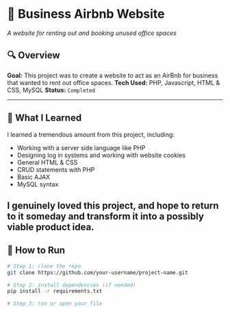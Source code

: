 # 🧠 Business Airbnb Website
*A website for renting out and booking unused office spaces*

## 🔍 Overview  
**Goal:** This project was to create a website to act as an AirBnb for business that wanted to rent out office spaces.
**Tech Used:** PHP, Javascript, HTML & CSS, MySQL
**Status:** `Completed` 

---

## 🧠 What I Learned  
I learned a tremendous amount from this project, including:
- Working with a server side language like PHP
- Designing log in systems and working with website cookies
- General HTML & CSS
- CRUD statements with PHP
- Basic AJAX
- MySQL syntax

I genuinely loved this project, and hope to return to it someday and transform it into a possibly viable product idea.
---

## 📌 How to Run  
```bash
# Step 1: clone the repo
git clone https://github.com/your-username/project-name.git

# Step 2: install dependencies (if needed)
pip install -r requirements.txt

# Step 3: run or open your file

